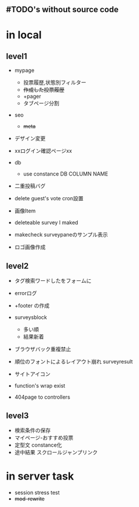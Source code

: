 #TODO's without source code
---


# in local
## level1
* mypage
    * 投票履歴,状態別フィルター
    * ~~作成した投票履歴~~
    * +pager
    * タブページ分割
* seo
    * ~~meta~~

* デザイン変更

* xxログイン確認ページxx
* db
    * use constance DB COLUMN NAME

* 二重投稿バグ

* delete guest's vote cron設置

* 画像Item

* deleteable survey I maked

* makecheck surveypaneのサンプル表示
* ロゴ画像作成

## level2
* タグ検索ワードしたをフォームに
* errorログ
* +footer の作成
* surveysblock
    * 多い順
    * 結果新着
* ブラウザバック重複禁止

* 順位のフォントによるレイアウト崩れ surveyresult

* サイトアイコン

* function's wrap exist

* 404page to controllers


## level3
* 検索条件の保存
* マイページ-おすすめ投票
* 定型文 constance化
* 途中結果 スクロールジャンプリンク

# in server task
* session stress test
* ~~mod-rewrite~~


